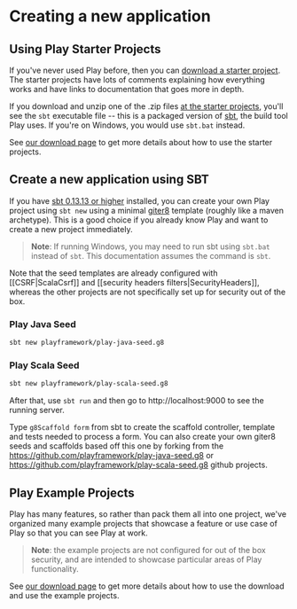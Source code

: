 <!--- Copyright (C) 2009-2017 Lightbend Inc. <https://www.lightbend.com> -->
# Creating a new application

## Using Play Starter Projects

If you've never used Play before, then you can [download a starter project](https://playframework.com/download#starters). The starter projects have lots of comments explaining how everything works and have links to documentation that goes more in depth.

If you download and unzip one of the .zip files [at the starter projects](https://playframework.com/download#starters), you'll see the `sbt` executable file -- this is a packaged version of [sbt](http://www.scala-sbt.org), the build tool Play uses. If you're on Windows, you would use `sbt.bat` instead.

See [our download page](https://playframework.com/download#starters) to get more details about how to use the starter projects.

## Create a new application using SBT

If you have [sbt 0.13.13 or higher](http://www.scala-sbt.org) installed, you can create your own Play project using `sbt new` using a minimal [giter8](http://foundweekends.org/giter8) template (roughly like a maven archetype). This is a good choice if you already know Play and want to create a new project immediately.

> **Note**: If running Windows, you may need to run sbt using `sbt.bat` instead of `sbt`. This documentation assumes the command is `sbt`.

Note that the seed templates are already configured with [[CSRF|ScalaCsrf]] and [[security headers filters|SecurityHeaders]], whereas the other projects are not specifically set up for security out of the box.

### Play Java Seed

```bash
sbt new playframework/play-java-seed.g8
```

### Play Scala Seed

```bash
sbt new playframework/play-scala-seed.g8
```

After that, use `sbt run` and then go to http://localhost:9000 to see the running server.

Type `g8Scaffold form` from sbt to create the scaffold controller, template and tests needed to process a form. You can also create your own giter8 seeds and scaffolds based off this one by forking from the https://github.com/playframework/play-java-seed.g8 or https://github.com/playframework/play-scala-seed.g8 github projects.

## Play Example Projects

Play has many features, so rather than pack them all into one project, we've organized many example projects that showcase a feature or use case of Play so that you can see Play at work.

> **Note**: the example projects are not configured for out of the box security, and are intended to showcase particular areas of Play functionality.

See [our download page](https://playframework.com/download#examples) to get more details about how to use the download and use the example projects.
